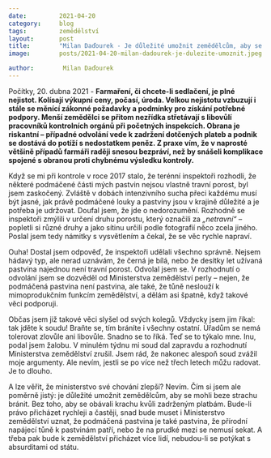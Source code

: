 ```yaml
---
date:         2021-04-20
category:     blog
tags:         zemědělství
layout:       post
title:        "Milan Daďourek - Je důležité umožnit zemědělcům, aby se mohli beze strachu bránit"
image:        posts/2021-04-20-milan-dadourek-je-dulezite-umoznit.jpeg

author:        Milan Daďourek
---  
```


Počítky, 20. dubna 2021 - **Farmaření, či chcete-li sedlačení, je plné nejistot. Kolísají výkupní ceny, počasí, úroda. Velkou nejistotu vzbuzují i stále se měnící zákonné požadavky a podmínky pro získání potřebné podpory. Menší zemědělci se přitom nezřídka střetávají s libovůlí pracovníků kontrolních orgánů při početných inspekcích. Obrana je riskantní – případné odvolání vede k zadržení dotčených plateb a podnik se dostává do potíží s nedostatkem peněz. Z praxe vím, že v naprosté většině případů farmáři raději snesou bezpráví, než by snášeli komplikace spojené s obranou proti chybnému výsledku kontroly.**

Když se mi při kontrole v roce 2017 stalo, že terénní inspektoři rozhodli, že některé podmáčené části mých pastvin nejsou vlastně travní porost, byl jsem zaskočený. Zvláště v dobách intenzivního sucha přeci každému musí být jasné, jak právě podmáčené louky a pastviny jsou v krajině důležité a je potřeba je udržovat. Doufal jsem, že jde o nedorozumění. Rozhodně se inspektoři zmýlili v určení druhu porostu, který označili za *„netravní“* – popletli si různé druhy a jako sítinu určili podle fotografií něco zcela jiného. Poslal jsem tedy námitky s vysvětlením a čekal, že se věc rychle napraví.

Ouha! Dostal jsem odpověď, že inspektoři udělali všechno správně. Nejsem hádavý typ, ale nerad uznávám, že černá je bílá, nebo že desítky let užívaná pastvina najednou není travní porost. Odvolal jsem se. V rozhodnutí o odvolání jsem se dozvěděl od Ministerstva zemědělství perly – nejen, že podmáčená pastvina není pastvina, ale také, že tůně neslouží k mimoprodukčním funkcím zemědělství, a dělám asi špatně, když takové věci podporuji.

Občas jsem již takové věci slyšel od svých kolegů. Vždycky jsem jim říkal: tak jděte k soudu! Braňte se, tím bráníte i všechny ostatní. Úřadům se nemá tolerovat zlovůle ani libovůle. Snadno se to říká. Teď se to týkalo mne. Inu, podal jsem žalobu. V minulém týdnu mi soud dal zapravdu a rozhodnutí Ministerstva zemědělství zrušil. Jsem rád, že nakonec alespoň soud zvážil moje argumenty. Ale nevím, jestli se po více než třech letech můžu radovat. Je to dlouho.

A lze věřit, že ministerstvo své chování zlepší? Nevím. Čím si jsem ale poměrně jistý: je důležité umožnit zemědělcům, aby se mohli beze strachu bránit. Bez toho, aby se obávali krachu kvůli zadrženým platbám. Bude-li právo přicházet rychleji a častěji, snad bude muset i Ministerstvo zemědělství uznat, že podmáčená pastvina je také pastvina, že přírodní napájecí tůně k pastvinám patří, nebo že na prudké mezi se nemusí sekat. A třeba pak bude k zemědělství přicházet více lidí, nebudou-li se potýkat s absurditami od státu.